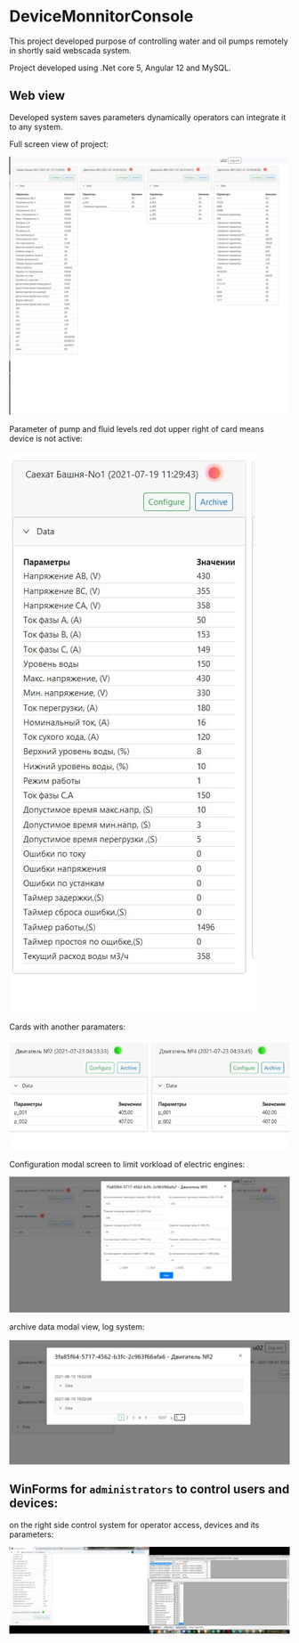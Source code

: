 # DeviceMonnitorConsole

This project developed purpose of controlling water and oil pumps remotely in shortly said webscada system.

Project developed using .Net core 5, Angular 12 and MySQL.

## Web view
Developed system saves parameters dynamically operators can integrate it to any system.

Full screen view of project:

![main screen](assets/photo_2021-07-24_13-05-33.jpg)

Parameter of pump and fluid levels red dot upper right of card means device is not active:

![main screen](assets/photo_2021-07-25_11-22-02.jpg)

Cards with another paramaters:

![main screen](assets/photo_2021-07-23_09-34-41.jpg)

Configuration modal screen to limit vorkload of electric engines: 

![main screen](assets/photo_2021-09-27_12-19-52.jpg)

archive data modal view, log system:

![main screen](assets/photo_2021-08-20_11-41-11.jpg)

## WinForms for ```administrators``` to control users and devices:

on the right side control system for operator access, devices and its parameters:

![main screen](assets/photo_2021-07-25_11-18-44.jpg)



